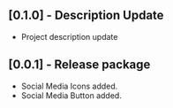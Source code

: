 ## [0.1.0] - Description Update

* Project description update

## [0.0.1] - Release package

* Social Media Icons added.
* Social Media Button added.
